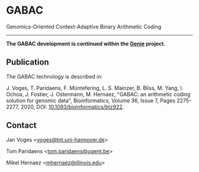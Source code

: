 # GABAC

Genomics-Oriented Context-Adaptive Binary Arithmetic Coding

---

**The GABAC development is continued within the [Genie](https://github.com/mitogen/genie) project.**

## Publication

The GABAC technology is described in:

J. Voges, T. Paridaens, F. Müntefering, L. S. Mainzer, B. Bliss, M. Yang, I. Ochoa, J. Fostier, J. Ostermann, M. Hernaez, "GABAC: an arithmetic coding solution for genomic data", Bioinformatics, Volume 36, Issue 7, Pages 2275-2277, 2020, DOI: [10.1093/bioinformatics/btz922](https://doi.org/10.1093/bioinformatics/btz922).

## Contact

Jan Voges <[voges@tnt.uni-hannover.de](mailto:voges@tnt.uni-hannover.de)>

Tom Paridaens <[tom.paridaens@ugent.be](mailto:tom.paridaens@ugent.be)>

Mikel Hernaez <[mhernaez@illinois.edu](mhernaez@illinois.edu)>
